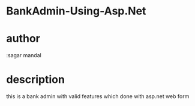 # BankAdmin-Using-Asp.Net

<h1>author</h1>:sagar mandal

<h1>description</h1>
<p>this is a bank admin with valid features which done with asp.net web form </p>
